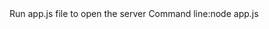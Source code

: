 <simple chatroom using socket.io and node.js>
Run app.js file to open the server
Command line:node app.js


